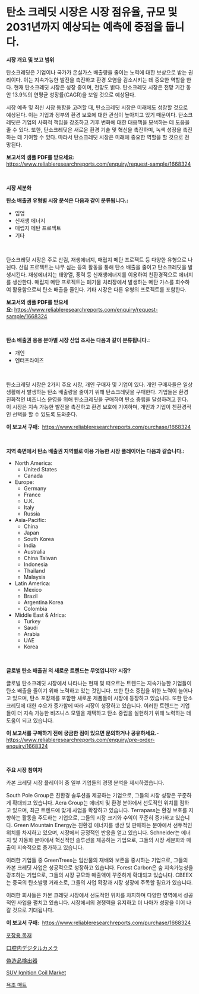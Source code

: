 <p><h1>탄소 크레딧 시장은 시장 점유율, 규모 및 2031년까지 예상되는 예측에 중점을 둡니다.</h1></p><p><strong>시장 개요 및 보고 범위</strong></p>
<p><p>탄소크레딧은 기업이나 국가가 온실가스 배출량을 줄이는 노력에 대한 보상으로 받는 권리이다. 이는 지속가능한 발전을 촉진하고 환경 오염을 감소시키는 데 중요한 역할을 한다. 현재 탄소크레딧 시장은 성장 중이며, 전망도 밝다. 탄소크레딧 시장은 전망 기간 동안 13.9%의 연평균 성장률(CAGR)을 보일 것으로 예상된다.</p><p>시장 예측 및 최신 시장 동향을 고려할 때, 탄소크레딧 시장은 미래에도 성장할 것으로 예상된다. 이는 기업과 정부의 환경 보호에 대한 관심이 높아지고 있기 때문이다. 탄소크레딧은 기업의 사회적 책임을 강조하고 기후 변화에 대한 대응책을 모색하는 데 도움을 줄 수 있다. 또한, 탄소크레딧은 새로운 환경 기술 및 혁신을 촉진하며, 녹색 성장을 촉진하는 데 기여할 수 있다. 따라서 탄소크레딧 시장은 미래에 중요한 역할을 할 것으로 전망된다.</p></p>
<p><strong>보고서의 샘플 PDF를 받으세요:</strong> <a href="https://www.reliableresearchreports.com/enquiry/request-sample/1668324">https://www.reliableresearchreports.com/enquiry/request-sample/1668324</a></p>
<p>&nbsp;</p>
<p><strong>시장 세분화</strong></p>
<p><strong>탄소 배출권 유형별 시장 분석은 다음과 같이 분류됩니다.:</strong></p>
<p><ul><li>임업</li><li>신재생 에너지</li><li>매립지 메탄 프로젝트</li><li>기타</li></ul></p>
<p>&nbsp;</p>
<p><p>탄소크레딧 시장은 주로 산림, 재생에너지, 매립지 메탄 프로젝트 등 다양한 유형으로 나뉜다. 산림 프로젝트는 나무 심는 등의 활동을 통해 탄소 배출을 줄이고 탄소크레딧을 발생시킨다. 재생에너지는 태양열, 풍력 등 신재생에너지를 이용하여 친환경적으로 에너지를 생산한다. 매립지 메탄 프로젝트는 폐기물 처리장에서 발생하는 메탄 가스를 회수하여 활용함으로써 탄소 배출을 줄인다. 기타 시장은 다른 유형의 프로젝트를 포함한다.</p></p>
<p><strong>보고서의 샘플 PDF를 받으세요:</strong>&nbsp;<a href="https://www.reliableresearchreports.com/enquiry/request-sample/1668324">https://www.reliableresearchreports.com/enquiry/request-sample/1668324</a></p>
<p>&nbsp;</p>
<p><strong> 탄소 배출권 응용 분야별 시장 산업 조사는 다음과 같이 분류됩니다.:</strong></p>
<p><ul><li>개인</li><li>엔터프라이즈</li></ul></p>
<p>&nbsp;</p>
<p><p>탄소크레딧 시장은 2가지 주요 시장, 개인 구매자 및 기업이 있다. 개인 구매자들은 일상 생활에서 발생하는 탄소 배출량을 줄이기 위해 탄소크레딧을 구매한다. 기업들은 환경 친화적인 비즈니스 운영을 위해 탄소크레딧을 구매하여 탄소 중립을 달성하려고 한다. 이 시장은 지속 가능한 발전을 촉진하고 환경 보호에 기여하며, 개인과 기업이 친환경적인 선택을 할 수 있도록 도와준다.</p></p>
<p><strong>이 보고서 구매:</strong>&nbsp; <a href="https://www.reliableresearchreports.com/purchase/1668324">https://www.reliableresearchreports.com/purchase/1668324</a></p>
<p>&nbsp;</p>
<p><strong>지역 측면에서 탄소 배출권 지역별로 이용 가능한 시장 플레이어는 다음과 같습니다.:</strong></p>
<p><ul>
    <li>
        North America:
        <ul>
            <li>United States</li>
            <li>Canada</li>
        </ul>
    </li>
    <li>
        Europe:
        <ul>
            <li>Germany</li>
            <li>France</li>
            <li>U.K.</li>
            <li>Italy</li>
            <li>Russia</li>
        </ul>
    </li>
    <li>
        Asia-Pacific:
        <ul>
            <li>China</li>
            <li>Japan</li>
            <li>South Korea</li>
            <li>India</li>
            <li>Australia</li>
            <li>China Taiwan</li>
            <li>Indonesia</li>
            <li>Thailand</li>
            <li>Malaysia</li>
        </ul>
    </li>
    <li>
        Latin America:
        <ul>
            <li>Mexico</li>
            <li>Brazil</li>
            <li>Argentina Korea</li>
            <li>Colombia</li>
        </ul>
    </li>
    <li>
        Middle East & Africa:
        <ul>
            <li>Turkey</li>
            <li>Saudi</li>
            <li>Arabia</li>
            <li>UAE</li>
            <li>Korea</li>
        </ul>
    </li>
    </ul></p>
<p>&nbsp;</p>
<p><strong>글로벌 탄소 배출권 의 새로운 트렌드는 무엇입니까? 시장?</strong></p>
<p><p>글로벌 탄소크레딧 시장에서 나타나는 현재 및 떠오르는 트렌드는 지속가능한 기업들이 탄소 배출을 줄이기 위해 노력하고 있는 것입니다. 또한 탄소 중립을 위한 노력이 늘어나고 있으며, 탄소 포장제를 포함한 새로운 제품들이 시장에 등장하고 있습니다. 또한 탄소크레딧에 대한 수요가 증가함에 따라 시장이 성장하고 있습니다. 이러한 트렌드는 기업들이 더 지속 가능한 비즈니스 모델을 채택하고 탄소 중립을 실현하기 위해 노력하는 데 도움이 되고 있습니다.</p></p>
<p><strong>이 보고서를 구매하기 전에 궁금한 점이 있으면 문의하거나 공유하세요.</strong>- <a href="https://www.reliableresearchreports.com/enquiry/pre-order-enquiry/1668324">https://www.reliableresearchreports.com/enquiry/pre-order-enquiry/1668324</a></p>
<p>&nbsp;</p>
<p><strong>주요 시장 참여자</strong></p>
<p><p>카본 크레딧 시장 플레이어 중 일부 기업들의 경쟁 분석을 제시하겠습니다. </p><p>South Pole Group은 친환경 솔루션을 제공하는 기업으로, 그들의 시장 성장은 꾸준하게 확대되고 있습니다. Aera Group는 에너지 및 환경 분야에서 선도적인 위치를 점하고 있으며, 최근 트렌드에 맞게 사업을 확장하고 있습니다. Terrapass는 환경 보호를 지향하는 활동을 주도하는 기업으로, 그들의 시장 크기와 수익이 꾸준히 증가하고 있습니다. Green Mountain Energy는 친환경 에너지를 생산 및 판매하는 분야에서 선두적인 위치를 차지하고 있으며, 시장에서 긍정적인 반응을 얻고 있습니다. Schneider는 에너지 및 자동화 분야에서 혁신적인 솔루션을 제공하는 기업으로, 그들의 시장 세분화와 매출이 지속적으로 증가하고 있습니다.</p><p>이러한 기업들 중 GreenTrees는 임산물의 재배와 보존을 중시하는 기업으로, 그들의 카본 크레딧 사업은 성공적으로 성장하고 있습니다. Forest Carbon은 숲 지속가능성을 강조하는 기업으로, 그들의 시장 규모와 매출액이 꾸준하게 확대되고 있습니다. CBEEX는 중국의 탄소발행 거래소로, 그들의 사업 확장과 시장 성장에 주목할 필요가 있습니다.</p><p>이러한 회사들은 카본 크레딧 시장에서 선도적인 위치를 차지하며 다양한 영역에서 성공적인 사업을 펼치고 있습니다. 시장에서의 경쟁력을 유지하고 더 나아가 성장을 이어 나갈 것으로 기대됩니다.</p></p>
<p><strong>이 보고서 구매:</strong>&nbsp;&nbsp;<a href="https://www.reliableresearchreports.com/purchase/1668324">https://www.reliableresearchreports.com/purchase/1668324</a></p>
<p><p><a href="https://github.com/CliftonFisher9067/Market-Research-Report-List-1/blob/main/549867715363.md">포장용 목재</a></p><p><a href="https://github.com/mcbeesbxa270/Market-Research-Report-List-1/blob/main/207871816443.md">口腔内デジタルカメラ</a></p><p><a href="https://medium.com/@alonzomoenrt8956/%E3%82%AB%E3%82%A6%E3%83%B3%E3%82%BF%E3%83%BC%E3%83%95%E3%82%A7%E3%82%A4%E3%83%88%E6%A4%9C%E7%9F%A5%E5%99%A8%E5%B8%82%E5%A0%B4-%E7%AB%B6%E4%BA%89%E5%88%86%E6%9E%90-%E5%B8%82%E5%A0%B4%E5%8B%95%E5%90%91-2031%E5%B9%B4%E3%81%BE%E3%81%A7%E3%81%AE%E4%BA%88%E6%B8%AC-25ac18e6ce2f">偽造品検出器</a></p><p><a href="https://issuu.com/reportprime-2/docs/suv-ignition-coil-market-size-2030.pptx">SUV Ignition Coil Market</a></p><p><a href="https://github.com/vskv4779xr1/Market-Research-Report-List-1/blob/main/411939515362.md">욕조 매트</a></p></p>
